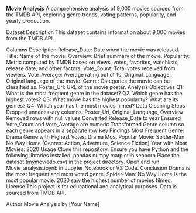 **Movie Analysis**
A comprehensive analysis of 9,000 movies sourced from the TMDB API, exploring genre trends, voting patterns, popularity, and yearly production.

Dataset Description
This dataset contains information about 9,000 movies from the TMDB API.

Columns Description
Release_Date: Date when the movie was released.
Title: Name of the movie.
Overview: Brief summary of the movie.
Popularity: Metric computed by TMDB based on views, votes, favorites, watchlists, release date, and other factors.
Vote_Count: Total votes received from viewers.
Vote_Average: Average rating out of 10.
Original_Language: Original language of the movie.
Genre: Categories the movie can be classified as.
Poster_Url: URL of the movie poster.
Analysis Objectives
Q1: What is the most frequent genre in the dataset?
Q2: Which genre has the highest votes?
Q3: What movie has the highest popularity? What are its genres?
Q4: Which year has the most movies filmed?
Data Cleaning Steps
Dropped unnecessary columns: Poster_Url, Original_Language, Overview
Removed rows with null values
Converted Release_Date to year
Ensured Vote_Count and Vote_Average are numeric
Transformed Genre column so each genre appears in a separate row
Key Findings
Most Frequent Genre: Drama
Genre with Highest Votes: Drama
Most Popular Movie: Spider-Man: No Way Home (Genres: Action, Adventure, Science Fiction)
Year with Most Movies: 2020
Usage
Clone this repository.
Ensure you have Python and the following libraries installed:
pandas
numpy
matplotlib
seaborn
Place the dataset (mymoviedb.csv) in the project directory.
Open and run Movie_analysis.ipynb in Jupyter Notebook or VS Code.
Conclusion
Drama is the most frequent and most voted genre.
Spider-Man: No Way Home is the most popular movie.
2020 saw the highest number of movies filmed.
License
This project is for educational and analytical purposes. Data is sourced from TMDB API.

Author
Movie Analysis by [Your Name]

